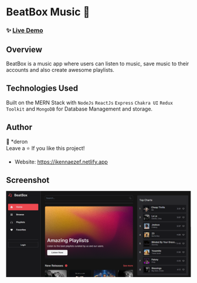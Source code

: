 # BeatBox Music 🎵

### ✨ [Live Demo](https://beatbox-music.vercel.app)

## Overview

BeatBox is a music app where users can listen to music, save music to their accounts and also create awesome playlists.

## Technologies Used

Built on the MERN Stack with `NodeJs` `ReactJs` `Express` `Chakra UI` `Redux Toolkit` and `MongoDB` for Database Management and storage.

## Author

👤 *deron <br/>
Leave a ⭐️ If you like this project!

- Website: https://ikennaezef.netlify.app

## Screenshot

![Home](./sc.png)
